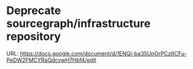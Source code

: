 # Deprecate sourcegraph/infrastructure repository

URL: https://docs.google.com/document/d/1ENQi-ba35UnOrPCz6CFu-PeDW2FMCYRaQdcvwH7Hbf4/edit
